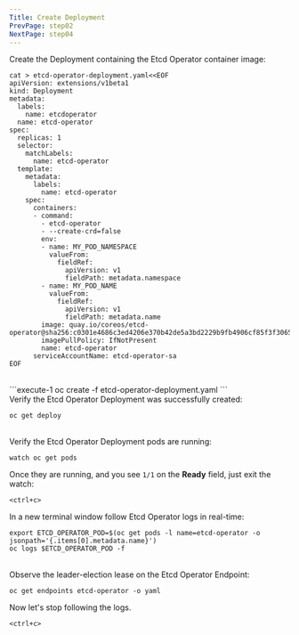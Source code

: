 ```yaml
---
Title: Create Deployment
PrevPage: step02
NextPage: step04
---
```


Create the Deployment containing the Etcd Operator container image:

```execute-1
cat > etcd-operator-deployment.yaml<<EOF
apiVersion: extensions/v1beta1
kind: Deployment
metadata:
  labels:
    name: etcdoperator
  name: etcd-operator
spec:
  replicas: 1
  selector:
    matchLabels:
      name: etcd-operator
  template:
    metadata:
      labels:
        name: etcd-operator
    spec:
      containers:
      - command:
        - etcd-operator
        - --create-crd=false
        env:
        - name: MY_POD_NAMESPACE
          valueFrom:
            fieldRef:
              apiVersion: v1
              fieldPath: metadata.namespace
        - name: MY_POD_NAME
          valueFrom:
            fieldRef:
              apiVersion: v1
              fieldPath: metadata.name
        image: quay.io/coreos/etcd-operator@sha256:c0301e4686c3ed4206e370b42de5a3bd2229b9fb4906cf85f3f30650424abec2
        imagePullPolicy: IfNotPresent
        name: etcd-operator
      serviceAccountName: etcd-operator-sa
EOF
```
<br>
```execute-1
oc create -f etcd-operator-deployment.yaml 
```
<br>
Verify the Etcd Operator Deployment was successfully created:

```execute-1
oc get deploy
```
<br>
Verify the Etcd Operator Deployment pods are running:

```execute-1
watch oc get pods
```

Once they are running, and you see `1/1` on the __Ready__ field, just exit the watch:

```execute-1
<ctrl+c>
```

In a new terminal window follow Etcd Operator logs in real-time:

```execute-2
export ETCD_OPERATOR_POD=$(oc get pods -l name=etcd-operator -o jsonpath='{.items[0].metadata.name}')
oc logs $ETCD_OPERATOR_POD -f
```
<br>
Observe the leader-election lease on the Etcd Operator Endpoint:

```execute-1
oc get endpoints etcd-operator -o yaml
```

Now let's stop following the logs.

```execute-2
<ctrl+c>
```
